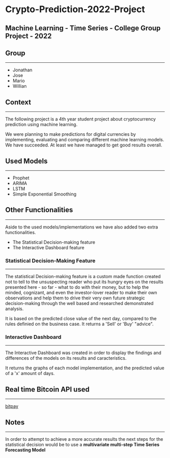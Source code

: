 # Crypto-Prediction-2022-Project
Machine Learning  - Time Series - College Group Project - 2022
---

## Group
---
- Jonathan
- Jose
- Mario
- Willian

## Context
---
The following project is a 4th year student project about cryptocurrency prediction using
machine learning. 

We were planning to make predictions for digital currencies by implementing, evaluating and comparing different machine learning models. 
We have succeeded. At least we have managed to get good results overall.

## Used Models
---
- Prophet
- ARIMA
- LSTM
- Simple Exponential Smoothing

## Other Functionalities
---
Aside to the used models/implementations we have also added two extra functionalities.
- The Statistical Decision-making feature
- The Interactive Dashboard feature

### Statistical Decision-Making Feature
---
The statistical Decision-making feature is a custom made function created not to tell to the unsuspecting reader who put its hungry eyes on the results
presented here - so far - what to do with their money, but to help the minded, cognizant, and even
the investor-lover reader to make their own observations and help them to drive their very own future
strategic decision-making through the well based and researched demonstrated analysis.

It is based on the predicted close value of the next day, compared to the rules definied on the business case.
It returns a 'Sell' or 'Buy' "advice".

### Interactive Dashboard
---
The Interactive Dashboard was created in order to display the findings and differences of the models on its results and caracteristics.

It returns the graphs of each model implementation, and the predicted value of a 'x' amount of days.


## Real time Bitcoin API used
---
[bitpay](https://bitpay.com/api/)


## Notes
---
In order to attempt to achieve a more accurate results the next steps for the statistical decision would be to use a **multivariate multi-step Time Series Forecasting Model**
